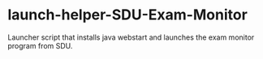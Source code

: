 # launch-helper-SDU-Exam-Monitor
Launcher script that installs java webstart and launches the exam monitor program from SDU.

